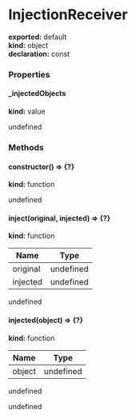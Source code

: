 # InjectionReceiver      
  
**exported:** default      
**kind:** object      
**declaration:** const      
### Properties      
  
#### _injectedObjects        
  
**kind:** value        
  
undefined        
  
### Methods      
  
#### constructor() => {?}        
  
**kind:** function        
  
undefined        
  
  
#### inject(original, injected) => {?}        
  
**kind:** function        
  
| Name | Type |          
|------|------|          
| original | undefined |        
| injected | undefined |        
  
undefined        
  
  
#### injected(object) => {?}        
  
**kind:** function        
  
| Name | Type |          
|------|------|          
| object | undefined |        
  
undefined        
  
  
undefined      
